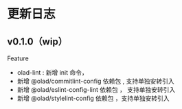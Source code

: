 # 更新日志

## v0.1.0（wip）

Feature

- olad-lint : 新增 init 命令，
- 新增 @olad/commitlint-config 依赖包 , 支持单独安转引入
- 新增 @olad/eslint-config-lint 依赖包 ， 支持单独安转引入
- 新增 @olad/stylelint-config 依赖包 ，支持单独安转引入
